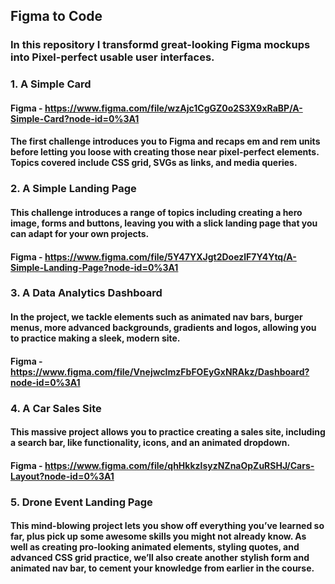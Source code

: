 ## Figma to Code

### In this repository I transformd great-looking Figma mockups into Pixel-perfect usable user interfaces.

### 1. A Simple Card 

#### Figma - https://www.figma.com/file/wzAjc1CgGZ0o2S3X9xRaBP/A-Simple-Card?node-id=0%3A1

#### The first challenge introduces you to Figma and recaps em and rem units before letting you loose with creating those near pixel-perfect elements. Topics covered include CSS grid, SVGs as links, and media queries. 

### 2. A Simple Landing Page 

#### This challenge introduces a range of topics including creating a hero image, forms and buttons, leaving you with a slick landing page that you can adapt for your own projects. 

#### Figma - https://www.figma.com/file/5Y47YXJgt2DoezlF7Y4Ytq/A-Simple-Landing-Page?node-id=0%3A1

### 3. A Data Analytics Dashboard 

#### In the project, we tackle elements such as animated nav bars, burger menus, more advanced backgrounds, gradients and logos, allowing you to practice making a sleek, modern site.

#### Figma - https://www.figma.com/file/VnejwcImzFbFOEyGxNRAkz/Dashboard?node-id=0%3A1

### 4. A Car Sales Site 

#### This massive project allows you to practice creating a sales site, including a search bar, like functionality, icons, and an animated dropdown.

#### Figma - https://www.figma.com/file/qhHkkzlsyzNZnaOpZuRSHJ/Cars-Layout?node-id=0%3A1

### 5. Drone Event Landing Page 

#### This mind-blowing project lets you show off everything you’ve learned so far, plus pick up some awesome skills you might not already know. As well as creating pro-looking animated elements, styling quotes, and advanced CSS grid practice, we’ll also create another stylish form and animated nav bar, to cement your knowledge from earlier in the course. 



